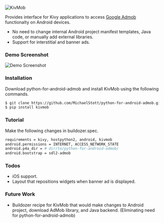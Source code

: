 ![KivMob](https://raw.githubusercontent.com/MichaelStott/KivMob/master/demo/assets/kivmob-title.png)

Provides interface for Kivy applications to access [Google Admob] functionalty on Android devices.

  - No need to change internal Android project manifest templates, Java code, or manually add external libraries.
  - Support for interstitial and banner ads.

### Demo Screenshot

<img align="center" src="https://raw.githubusercontent.com/MichaelStott/KivMob/master/demo/assets/demo-screenshot-github.png" alt="Demo Screenshot">

### Installation

Download python-for-android-admob and install KivMob using the following commands.
```sh
$ git clone https://github.com/MichaelStott/python-for-android-admob.git
$ pip install kivmob
```
### Tutorial

Make the following changes in buildozer.spec.
```sh
requirements = kivy, hostpython2, android, kivmob
android.permissions = INTERNET, ACCESS_NETWORK_STATE
android.p4a_dir = # dir/to/python-for-android-admob/
android.bootstrap = sdl2-admob
```

### Todos
 - iOS support.
 - Layout that repositions widgets when banner ad is displayed.

### Future Work
 - Buildozer recipe for KivMob that would make changes to Android project, download AdMob library, and Java backend. (Eliminating need for python-for-android-admob)

[Google Admob]: <https://www.google.com/admob/>
